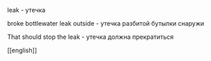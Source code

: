 leak - утечка

broke bottlewater leak outside - утечка разбитой бутылки снаружи


That should stop the leak  - утечка должна прекратиться

[[english]]
